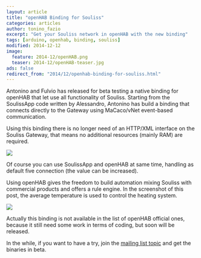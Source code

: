 ```yaml
---
layout: article
title: "openHAB Binding for Souliss"
categories: articles
author: tonino_fazio
excerpt: "Get your Souliss network in openHAB with the new binding"
tags: [arduino, openhab, binding, souliss]
modified: 2014-12-12
image:
  feature: 2014-12/openHAB.png
  teaser: 2014-12/openHAB-teaser.jpg
ads: false  
redirect_from: "2014/12/openhab-binding-for-souliss.html"
---
```


Antonino and Fulvio has released for beta testing a native binding for openHAB that let use all functionality of Souliss.
Starting from the SoulissApp code written by Alessandro, Antonino has build a binding that connects directly to the Gateway using MaCaco/vNet event-based communication. 

Using this binding there is no longer need of an HTTP/XML interface on the Souliss Gateway, that means no additional resources (mainly RAM) are required.

![](http://souliss.github.io/images/2014-12/openhab1.png?raw=true)

Of course you can use SoulissApp and openHAB at same time, handling as default five connection (the value can be increased).

Using openHAB gives the freedom to build automation mixing Souliss with commercial products and offers a rule engine. In the screenshot of this post, the average temperature is used to control the heating system.

![](http://souliss.github.io/images/2014-12/openhab2.png?raw=true)

Actually this binding is not available in the list of openHAB official ones, because it still need some work in terms of coding, but soon will be released.

In the while, if you want to have a try, join the [mailing list topic](https://groups.google.com/forum/?fromgroups=#!topic/souliss/eU6XF8Ebwc4) and get the binaries in beta.